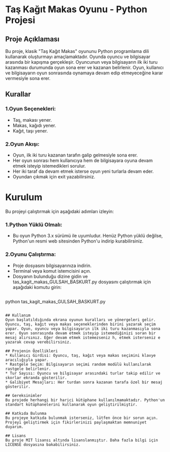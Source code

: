 # Taş Kağıt Makas Oyunu - Python Projesi
## Proje Açıklaması
Bu proje, klasik "Taş Kağıt Makas" oyununu Python programlama dili kullanarak oluşturmayı amaçlamaktadır. Oyunda oyuncu ve bilgisayar arasında bir kapışma gerçekleşir. Oyuncunun veya bilgisayarın ilk iki turu kazanması durumunda oyun sona erer ve kazanan belirlenir. Oyun, kullanıcı ve bilgisayarın oyun sonrasında oynamaya devam edip etmeyeceğine karar vermesiyle sona erer.

## Kurallar
### 1.Oyun Seçenekleri:
* Taş, makası yener.
* Makas, kağıdı yener.
* Kağıt, taşı yener.

### 2.Oyun Akışı:
* Oyun, ilk iki turu kazanan tarafın galip gelmesiyle sona erer.
* Her oyun sonrası hem kullanıcıya hem de bilgisayara oyuna devam etmek isteyip istemedikleri sorulur.
* Her iki taraf da devam etmek isterse oyun yeni turlarla devam eder.
* Oyundan çıkmak için exit yazabilirsiniz.

# Kurulum
Bu projeyi çalıştırmak için aşağıdaki adımları izleyin:

### 1.Python Yüklü Olmalı:
* Bu oyun Python 3.x sürümü ile uyumludur. Henüz Python yüklü değilse, Python'un resmi web sitesinden Python'u indirip kurabilirsiniz.

### 2.Oyunu Çalıştırma:
* Proje dosyasını bilgisayarınıza indirin.
* Terminal veya komut istemcisini açın.
* Dosyanın bulunduğu dizine gidin ve tas_kagit_makas_GULSAH_BASKURT.py dosyasını çalıştırmak için aşağıdaki komutu girin:
  ```shell

python tas_kagit_makas_GULSAH_BASKURT.py

```

## Kullanım
Oyun başlatıldığında ekrana oyunun kuralları ve yönergeleri gelir. Oyuncu, taş, kağıt veya makas seçeneklerinden birini yazarak seçim yapar. Oyun, oyuncu veya bilgisayarın ilk iki turu kazanmasıyla sona erer. Oyun sonrasında devam etmek isteyip istemediğinizi soran bir mesaj alırsınız. Eğer devam etmek istemezseniz h, etmek isterseniz e yazarak cevap verebilirsiniz.

## Projenin Özellikleri
* Kullanıcı Girdisi: Oyuncu, taş, kağıt veya makas seçimini klavye aracılığıyla yapar.
* Rastgele Seçim: Bilgisayarın seçimi random modülü kullanılarak rastgele belirlenir.
* Tur Sayısı: Oyuncu ve bilgisayar arasındaki turlar takip edilir ve skorlar ekranda gösterilir.
* Galibiyet Mesajları: Her turdan sonra kazanan tarafa özel bir mesaj gösterilir.

## Gereksinimler
Bu projede herhangi bir harici kütüphane kullanılmamaktadır. Python'un standart kütüphanelerini kullanarak oyun geliştirilmiştir.

## Katkıda Bulunma
Bu projeye katkıda bulunmak isterseniz, lütfen önce bir sorun açın. Projeyi geliştirmek için fikirlerinizi paylaşmaktan memnuniyet duyarım.

## Lisans
Bu proje MIT lisansı altında lisanslanmıştır. Daha fazla bilgi için LICENSE dosyasına bakabilirsiniz.
